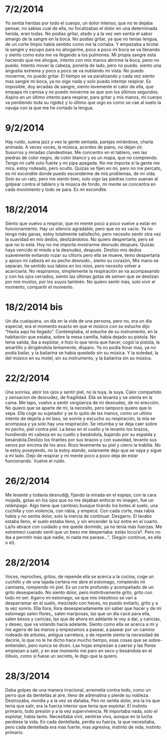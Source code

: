 7/2/2014
=========
Yo sentía heridas por todo el cuerpo, un dolor intenso, que no te dejaba pensar, no sabías cual de ella, no focalizabas el dolor en una determinada herida, eran todas. No podías gritar, atado y a la vez ven sentía el sabor amargo de la sangre en la boca. No podías gritar, ya que no tenias lengua, de un corte limpio había sentido como me la cortaba.
Y empezaba a brotar la sangre y escupo para no ahogarme, poco a poco mi boca se va llenando y siento como esta me va llegando a los pulmones. Mi propia sangre esta haciendo que me ahogue, intento con mis manos abrirme la boca, peno no puedo. Intento mover la cabeza, ponerla de lado, pero no puedo. siento una angustia extrema y poco a poco se va nublando mi vista. No puedo moverme, no puedo gritar. El tiempo se va paralizando y cada vez siento mas sangre mi boca, ya no oigo nada y solo puedo intentar respirar.
Es imposible, doy arcadas de sangre, siento levemente el calor de ella, que empapa mi camisa y no puedo moverme se que son los últimos segundos.
Aspiro en un último intento para respirar, para gritar y mis manos, mi cuerpo va perdiendo toda su rigidez y lo último que oigo es como se cae al suelo la navaja con la que me he cortado la lengua.

9/2/2014
=========
Hay ruido, suena jazz y veo la gente sentada, parejas mirándose, charla animada. A veces voces, la música, acordes de piano, no dejan oír. Susurros y miradas clandestinas. Me concentro en el tablero, veo las piedras de color negro, de color blanco y es un mapa, que no comprendo. Tengo mi café solo fuerte y mi pipa apagada. No me importa si la gente me mira, estoy rodeado, pero oculto. Quizás se fijen en mi, pero no me percato, es mi escondite donde puedo esconderme de mis problemas, de mi vida. Solo es un rato, pero me siento bien, solo oigo las piedras como suenan al golpear contra el tablero y la música de fondo, mi mente se concentra en cada movimiento y todo se para. Es mi escondite.

18/2/2014
==========
Siento que vuelvo a respirar, que mi mente poco a poco vuelve a estar en funcionamiento. Hay un silencio agradable, pero que no es vacio. Ya no tengo más ganas,  estoy totalmente satisfecho, pero necesito sentir otra vez la suavidad en mis dedos, deslizándolos. No quiero despertarla, pero sé que no lo está. Hoy no me importa mostrarme desnudo después. Quizás haya vencido el miedo a la desnudez, después. Deslizo mis dedos suavemente evitando rozar su clítoris pero ella se mueve, temo despertarla y apoyo mi cabeza en su pecho desnudo., siento su corazón, Mis mano se separan, he sentido sus labios en los míos, pero necesito volver a acariciarla. No respiramos, simplemente la respiración se va acompasando y con los ojos cerrados, siento las últimas gotas de semen que se deslizan por mis muslos, por los suyos también. No quiero sentir más, solo vivir el momento, compartir el momento.

18/2/2014 bis
==============
Un día cualquiera,  un día en la vida de una persona,  pero no, era un día especial, era el momento exacto en que el músico con su estuche dijo “Hasta aquí he llegado”. Contemplaba, el estuche de su instrumento, en la habitación que estaba, sobre la mesa camilla, había dejado su pistola. No tenia salida, iba a explotar, e hizo lo que tenía que hacer, cogió la pistola, la amartillo y dirigiéndola lentamente, disparo. Ya no podía llorar mas, ya no podía bailar, y la bailarina se había quedado sin su música. Y la soledad, la del músico en su motel, sin su instrumento, y la bailarina sin su música.

22/2/2014
==========
Una sonrisa, abrir los ojos y sentir piel, no la tuya, la suya. Calor compartido y sensacion de desnudez, de  fragilidad. Ella se levanta y se sienta en la cama. Me tapo, vuelvo a sentir vergüenza de mi desnudez, de mi erección. No quiero que se aparte de mi, la necesito, pero tampoco quiero que lo sepa. Ella coge su sujetador y se lo quito de las manos, como un ultimo intento de dejarla a mi laso, se sonríe y escucho su respiración, la mía se acompasa y ya solo hay una respiración. Se retumba y se deja caer sobre mi pecho, piel contra piel. La beso en el cuello y le levanto los brazos, hundiendo mi cabeza en su cuello y besándola, bajando por su espalda y besándola.Deslizo los tirantes por sus brazos y con suavidad, levanto sus senos por encima de los aros. Rozo levemente su piel y cierro la trabilla. No la estoy poseyendo, no la estoy atando, solamente dejo que se vaya y sigue a mi lado. Dejo de respirar y mi mente poco a poco deja de estar funcionando. Vuelve el ruido.

26/2/2014
==========
Me levanté y todavía desnud@, fijando la mirada en el espejo, con la cara mojada, gotas en los ojos que no me dejaban enfocar mi imagen, fue un relámpago. Algo tiene que cambiar¡ busque tirando los botes al suelo, una cuchilla y con violencia, con rabia,  y empecé. Con cada corte, mas rabia habia y no sentia dolor, solo la inercia de continuar. Desgarro. El lavabo estaba lleno, el suelo estaba lleno, y sin encender la luz entre en el cuarto. La/lo abrace con cuidado y me quede dormido, ya no tenía más fuerzas. Me estremecí cuando sentí que un beso me despertaba: estás loco/a?.
Pero no iba a permitir más que nadie, ni nada me parase…". (Según continue, es ella o el).

28/2/2014
==========
Voces, reproches, gritos, de repende ella se acerca a la cocina, coge un cuchillo y de una tajada certera me abre el estomago, rompiendo mi camiseta, rompiendo mi piel. Es un corte profundo y acompañado de un grito desesperado. No siento dolor, pero instintivamente grito, grito con todo mi ser. Agarro mi estomago, se que mis intestinos se van a desparramar en el suelo, mezclado con heces, no puedo evitarlo, grito y a la vez sonrío. Ella llora, llora desesperadamente sin saber que hacer y de mi estomago salen flores,, salen mariposas, las que un día cacé para ella, salen besos y caricias, las que de ahora en adelante le voy a dar, y caricias, y deseo, que va volando hacia adelante. Siento como ella se acerca a mi y me agarra de las manos y empezamos a pasear, a pasear por un camino rodeado de arboles, antigua carretera, y de repente siento la necesidad de decirle, lo que no le he dicho hace mucho tiempo, esas cosas que se sobre-entienden, pero nunca se dicen. Las hojas empiezan a caerse y las flores empiezan a salir, y en ese momento me paro en seco y besándola en el lóbulo, como si fuese un secreto, le digo que la quiero. 

28/3/2014
==========
Daba golpes de una manera irracional, arremetía contra todo, como un perro que da dentellas al aire, lleno de adrenalina y pierde su nobleza. Destrozaba, mordía y a la vez se dañaba, Peo no sentía dolor, era la ira que tenia que salir, era la fuerza interior que tenia que explotar. El instinto primario, todo presión y a la vez supervivencia. Ni importaba nada, solo el explotar, había tanto. Necesitaba vivir, sentirse vivo, aunque en la lucha perdiese la vida. En cada dentellada, perdía su fuerza, la que necesitaba, pero cada dentellada era mas fuerte, mas agresiva, instinto de vida, instinto primario.
